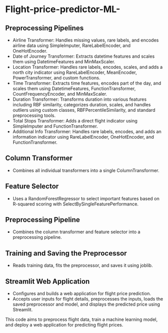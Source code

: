 # Flight-price-predictor-ML-

## Preprocessing Pipelines
- Airline Transformer: Handles missing values, rare labels, and encodes airline data using SimpleImputer, RareLabelEncoder, and OneHotEncoder.
- Date of Journey Transformer: Extracts datetime features and scales them using DatetimeFeatures and MinMaxScaler.
- Location Transformer: Handles rare labels, encodes, scales, and adds a north city indicator using RareLabelEncoder, MeanEncoder, PowerTransformer, and custom functions.
- Time Transformer: Extracts time features, encodes part of the day, and scales them using DatetimeFeatures, FunctionTransformer, CountFrequencyEncoder, and MinMaxScaler.
- Duration Transformer: Transforms duration into various features including RBF similarity, categorizes duration, scales, and handles outliers using custom classes, RBFPercentileSimilarity, and standard preprocessing tools.
- Total Stops Transformer: Adds a direct flight indicator using SimpleImputer and FunctionTransformer.
- Additional Info Transformer: Handles rare labels, encodes, and adds an information indicator using RareLabelEncoder, OneHotEncoder, and FunctionTransformer.
## Column Transformer
- Combines all individual transformers into a single ColumnTransformer.
## Feature Selector
- Uses a RandomForestRegressor to select important features based on R-squared scoring with SelectBySingleFeaturePerformance.
## Preprocessing Pipeline
- Combines the column transformer and feature selector into a preprocessing pipeline.
## Training and Saving the Preprocessor
- Reads training data, fits the preprocessor, and saves it using joblib.
## Streamlit Web Application
- Configures and builds a web application for flight price prediction.
- Accepts user inputs for flight details, preprocesses the inputs, loads the saved preprocessor and model, and displays the predicted price using Streamlit.
  
This code aims to preprocess flight data, train a machine learning model, and deploy a web application for predicting flight prices.





